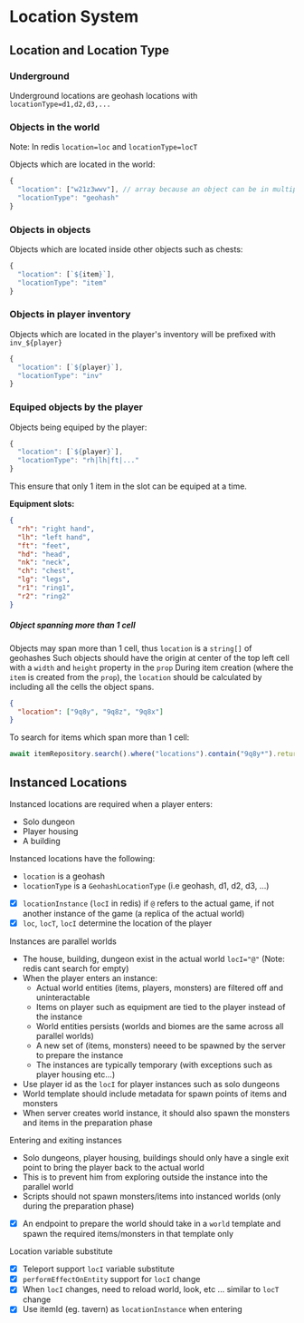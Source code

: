 # Location System

## Location and Location Type

### Underground

Underground locations are geohash locations with `locationType=d1,d2,d3,...`

### Objects in the world

Note: In redis `location=loc` and `locationType=locT`

Objects which are located in the world:

```ts
{
  "location": ["w21z3wwv"], // array because an object can be in multiple cells
  "locationType": "geohash"
}
```

### Objects in objects

Objects which are located inside other objects such as chests:

```js
{
  "location": [`${item}`],
  "locationType": "item"
}
```

### Objects in player inventory

Objects which are located in the player's inventory will be prefixed with `inv_${player}`

```js
{
  "location": [`${player}`],
  "locationType": "inv"
}
```

### Equiped objects by the player

Objects being equiped by the player:

```js
{
  "location": [`${player}`],
  "locationType": "rh|lh|ft|..."
}
```

This ensure that only 1 item in the slot can be equiped at a time.

**Equipment slots:**

```json
{
  "rh": "right hand",
  "lh": "left hand",
  "ft": "feet",
  "hd": "head",
  "nk": "neck",
  "ch": "chest",
  "lg": "legs",
  "r1": "ring1",
  "r2": "ring2"
}
```

##### Object spanning more than 1 cell

Objects may span more than 1 cell, thus `location` is a `string[]` of geohashes
Such objects should have the origin at center of the top left cell with a `width` and `height` property in the `prop`
During item creation (where the `item` is created from the `prop`), the `location` should be calculated by including all the cells the object spans.

```json
{
  "location": ["9q8y", "9q8z", "9q8x"]
}
```

To search for items which span more than 1 cell:

```js
await itemRepository.search().where("locations").contain("9q8y*").return.all();
```

## Instanced Locations

Instanced locations are required when a player enters:

- Solo dungeon
- Player housing
- A building

Instanced locations have the following:

- `location` is a geohash
- `locationType` is a `GeohashLocationType` (i.e geohash, d1, d2, d3, ...)
- [x] `locationInstance` (`locI` in redis) if `@` refers to the actual game, if not another instance of the game (a replica of the actual world)
- [x] `loc`, `locT`, `locI` determine the location of the player

Instances are parallel worlds

- The house, building, dungeon exist in the actual world `locI="@"` (Note: redis cant search for empty)
- When the player enters an instance:
  - Actual world entities (items, players, monsters) are filtered off and uninteractable
  - Items on player such as equipment are tied to the player instead of the instance
  - World entities persists (worlds and biomes are the same across all parallel worlds)
  - A new set of (items, monsters) neeed to be spawned by the server to prepare the instance
  - The instances are typically temporary (with exceptions such as player housing etc...)
- Use player id as the `locI` for player instances such as solo dungeons
- World template should include metadata for spawn points of items and monsters
- When server creates world instance, it should also spawn the monsters and items in the preparation phase

Entering and exiting instances

- Solo dungeons, player housing, buildings should only have a single exit point to bring the player back to the actual world
- This is to prevent him from exploring outside the instance into the parallel world
- Scripts should not spawn monsters/items into instanced worlds (only during the preparation phase)
- [x] An endpoint to prepare the world should take in a `world` template and spawn the required items/monsters in that template only

Location variable substitute

- [x] Teleport support `locI` variable substitute
- [x] `performEffectOnEntity` support for `locI` change
- [x] When `locI` changes, need to reload world, look, etc ... similar to `locT` change
- [x] Use itemId (eg. tavern) as `locationInstance` when entering
